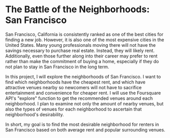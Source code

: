 # The Battle of the Neighborhoods: San Francisco
San Francisco, California is consistently ranked as one of the best cities for finding a new job. However, it is also one of the most expensive cities in the United States. Many young professionals moving there will not have the savings necessary to purchase real estate. Instead, they will likely rent. Additionally, even those further along into their career may prefer to rent rather than make the commitment of buying a home, especially if they do not plan to stay in San Francisco in the long term.

In this project, I will explore the neighborhoods of San Francisco. I want to find which neighborhoods have the cheapest rent, and which have attractive venues nearby so newcomers will not have to sacrifice entertainment and convenience for cheaper rent. I will use the Foursquare API's "explore" function to get the recommended venues around each neighborhood. I plan to examine not only the amount of nearby venues, but also the types of venues for each neighborhood to ascertain that neighborhood's desirability.

In short, my goal is to find the most desirable neighborhood for renters in San Francisco based on both average rent and popular surrounding venues.
